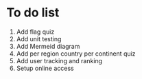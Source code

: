 # To do list

1. Add flag quiz
1. Add unit testing
1. Add Mermeid diagram
1. Add per region country per continent quiz
1. Add user tracking and ranking
1. Setup online access
